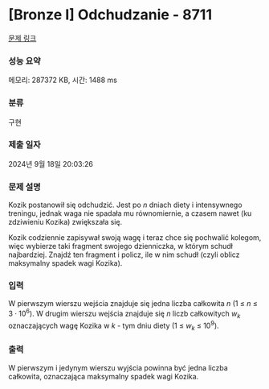 # [Bronze I] Odchudzanie - 8711 

[문제 링크](https://www.acmicpc.net/problem/8711) 

### 성능 요약

메모리: 287372 KB, 시간: 1488 ms

### 분류

구현

### 제출 일자

2024년 9월 18일 20:03:26

### 문제 설명

<p>Kozik postanowił się odchudzić. Jest po <em>n</em> dniach diety i intensywnego treningu, jednak waga nie spadała mu równomiernie, a czasem nawet (ku zdziwieniu Kozika) zwiększała się.</p>

<p>Kozik codziennie zapisywał swoją wagę i teraz chce się pochwalić kolegom, więc wybierze taki fragment swojego dzienniczka, w którym schudł najbardziej. Znajdź ten fragment i policz, ile w nim schudł (czyli oblicz maksymalny spadek wagi Kozika).</p>

### 입력 

 <p>W pierwszym wierszu wejścia znajduje się jedna liczba całkowita <em>n</em> (1 ≤ <em>n</em> ≤ 3 · 10<sup>6</sup>). W drugim wierszu wejścia znajduje się <em>n</em> liczb całkowitych <em>w<sub>k</sub></em> oznaczających wagę Kozika w <em>k</em> - tym dniu diety (1 ≤ <em>w<sub>k</sub></em> ≤ 10<sup>9</sup>).</p>

### 출력 

 <p>W pierwszym i jedynym wierszu wyjścia powinna być jedna liczba całkowita, oznaczająca maksymalny spadek wagi Kozika.</p>

